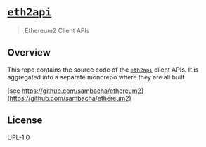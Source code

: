 # [`eth2api`](#)

> Ethereum2 Client APIs

## Overview

This repo contains the source code of the [`eth2api`](#) client APIs. It is aggregated into a separate monorepo where they are all built

[see https://github.com/sambacha/ethereum2](https://github.com/sambacha/ethereum2)

## License

UPL-1.0
